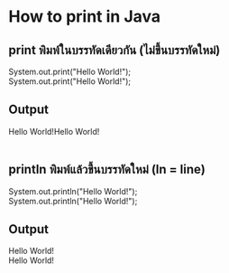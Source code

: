 <h1>How to print in Java</h1>
<h2>print พิมพ์ในบรรทัดเดียวกัน (ไม่ขึ้นบรรทัดใหม่)</h2>
System.out.print("Hello World!");<br>
System.out.print("Hello World!");<br>
<h2>Output</h2>
Hello World!Hello World!<br><br>
<h2>println พิมพ์แล้วขึ้นบรรทัดใหม่ (ln = line)</h2>
System.out.println("Hello World!");<br>
System.out.println("Hello World!");<br>
<h2>Output</h2>
Hello World!<br>
Hello World!<br>
